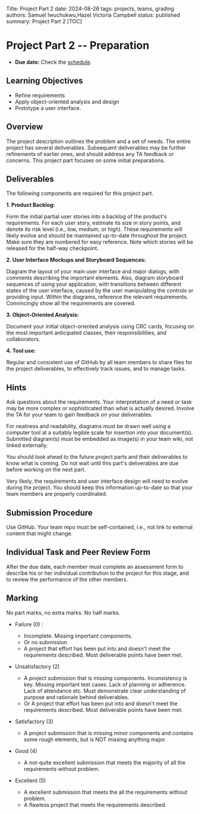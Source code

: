 Title: Project Part 2
date: 2024-08-26
tags: projects, teams, grading
authors: Samuel Iwuchukwu,Hazel Victoria Campbell
status: published
summary: Project Part 2
[TOC]

# Project Part 2 -- Preparation

* **Due date:** Check the [schedule]({filename}/pages/home.md#schedule).

## **Learning Objectives**

+ Refine requirements
+ Apply object-oriented analysis and design
+ Prototype a user interface.

## **Overview**

The project description outlines the problem and a set of needs. The entire project has several deliverables. Subsequent deliverables may be further refinements of earlier ones, and should address any TA feedback or concerns. This project part focuses on some initial preparations.

## Deliverables

The following components are required for this project part.

**1. Product Backlog:**

Form the initial partial user stories into a backlog of the product's requirements. For each user story, estimate its size in story points, and denote its risk level (i.e., low, medium, or high). These requirements will likely evolve and should be maintained up-to-date throughout the project. Make sure they are numbered for easy reference. Note which stories will be released for the half-way checkpoint.

**2. User Interface Mockups and Storyboard Sequences:**

Diagram the layout of your main user interface and major dialogs, with comments describing the important elements. Also, diagram storyboard sequences of using your application, with transitions between different states of the user interface, caused by the user manipulating the controls or providing input. Within the diagrams, reference the relevant requirements. Convincingly show all the requirements are covered.

**3. Object-Oriented Analysis:**

Document your initial object-oriented analysis using CRC cards, focusing on the most important anticipated classes, their responsibilities, and collaborators.

**4. Tool use:**

Regular and consistent use of GitHub by all team members to share files for the project deliverables, to effectively track issues, and to manage tasks.

## Hints

Ask questions about the requirements. Your interpretation of a need or task may be more complex or sophisticated than what is actually desired. Involve the TA for your team to gain feedback on your deliverables.

For neatness and readability, diagrams must be drawn well using a computer tool at a suitably legible scale for insertion into your document(s). Submitted diagram(s) must be embedded as image(s) in your team wiki, not linked externally.

You should look ahead to the future project parts and their deliverables to know what is coming. Do not wait until this part's deliverables are due before working on the next part.

Very likely, the requirements and user interface design will need to evolve during the project. You should keep this information up-to-date so that your team members are properly coordinated.

## Submission Procedure

Use GitHub. Your team repo must be self-contained, i.e., not link to external content that might change.

## Individual Task and Peer Review Form

After the due date, each member must complete an assessment form to describe his or her individual contribution to the project for this stage, and to review the performance of the other members.

## Marking
No part marks, no extra marks. No half marks.

- Failure (0) : 
    - Incomplete. Missing important components.
    - Or no submission
    - A project that effort has been put into and doesn't meet the requirements described. Most deliverable points have been met.

- Unsatisfactory (2)
    - A project submission that is missing components. Inconsistency is key. Missing important test cases. Lack of planning or adherence. Lack of attendance etc. Must demonstrate clear understanding of purpose and rationale behind deliverables.
    - Or A project that effort has been put into and doesn't meet the requirements described. Most deliverable points have been met.

- Satisfactory (3)
    - A project submission that is missing minor components and contains some rough elements, but is NOT missing anything major. 

- Good (4)
    - A not-quite excellent submission that meets the majority of all the requirements without problem.

- Excellent (5)
    - A excellent submission that meets the all the requirements without problem.
    - A flawless project that meets the requirements described. 

